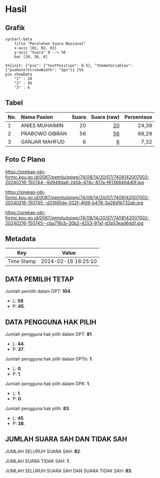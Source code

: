 # Hasil

## Grafik

```mermaid
xychart-beta
    title "Perolehan Suara Nasional"
    x-axis [01, 02, 03]
    y-axis "Suara" 0 --> 56
    bar [20, 56, 6]
```

```mermaid
%%{init: {"pie": {"textPosition": 0.5}, "themeVariables": {"pieOuterStrokeWidth": "5px"}} }%%
pie showData
    "1" : 20
    "2" : 56
    "3" : 6
```

## Tabel

| No. | Nama Paslon    | Suara | Suara (raw) | Persentase |
|:--- |:-------------- | -----:| -----------:| ----------:|
| 1   | ANIES MUHAIMIN | 20    | [20][p-1]   | 24,39      |
| 2   | PRABOWO GIBRAN | 56    | [56][p-2]   | 68,29      |
| 3   | GANJAR MAHFUD  | 6     | [6][p-3]    | 7,32       |


[p-1]: https://github.com/gigit-pemilu/pemilu-2024/blob/main/pilpres/hitung-suara/sub/74-sulawesi-tenggara/sub/08-kolaka-utara/sub/14-tiwu/sub/2007-tanggeawo/sub/002-tps/sub/paslon-1.txt
[p-2]: https://github.com/gigit-pemilu/pemilu-2024/blob/main/pilpres/hitung-suara/sub/74-sulawesi-tenggara/sub/08-kolaka-utara/sub/14-tiwu/sub/2007-tanggeawo/sub/002-tps/sub/paslon-2.txt
[p-3]: https://github.com/gigit-pemilu/pemilu-2024/blob/main/pilpres/hitung-suara/sub/74-sulawesi-tenggara/sub/08-kolaka-utara/sub/14-tiwu/sub/2007-tanggeawo/sub/002-tps/sub/paslon-3.txt

## Foto C Plano

https://sirekap-obj-formc.kpu.go.id/0087/pemilu/ppwp/74/08/14/20/07/7408142007002-20240216-150744--8d949da6-240b-474c-817a-f61368494d0f.jpg

https://sirekap-obj-formc.kpu.go.id/0087/pemilu/ppwp/74/08/14/20/07/7408142007002-20240216-150745--d33f45de-032f-4fd9-b478-3a26d1b732ab.jpg

https://sirekap-obj-formc.kpu.go.id/0087/pemilu/ppwp/74/08/14/20/07/7408142007002-20240216-150745--cba716cb-30b2-4253-97af-d3a53ead6dd1.jpg


## Metadata

| Key        | Value               |
| ---------- | ------------------- |
| Time Stamp | 2024-02-16 16:25:10 |


## DATA PEMILIH TETAP

Jumlah pemilih dalam DPT: **104**.
 * L: **59**.
 * P: **45**.

## DATA PENGGUNA HAK PILIH

Jumlah pengguna hak pilih dalam DPT: **81**.
 * L: **44**.
 * P: **37**.

Jumlah pengguna hak pilih dalam DPTb: **1**.
 * L: **0**.
 * P: **1**.

Jumlah pengguna hak pilih dalam DPK: **1**.
 * L: **1**.
 * P: **0**.

Jumlah pengguna hak pilih: **83**.
 * L: **45**.
 * P: **38**.

## JUMLAH SUARA SAH DAN TIDAK SAH

JUMLAH SELURUH SUARA SAH: **82**.

JUMLAH SUARA TIDAK SAH: **1**.

JUMLAH SELURUH SUARA SAH DAN SUARA TIDAK SAH: **83**.


